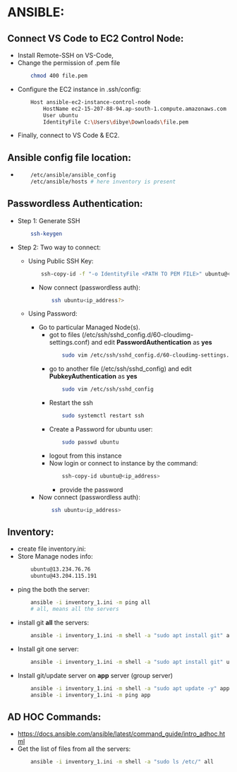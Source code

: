 # ANSIBLE:

## Connect VS Code to EC2 Control Node:
* Install Remote-SSH on VS-Code, 
* Change the permission of .pem file
    ```bash
        chmod 400 file.pem
    ```
* Configure the EC2 instance in .ssh/config:
    ```bash
        Host ansible-ec2-instance-control-node
            HostName ec2-15-207-88-94.ap-south-1.compute.amazonaws.com
            User ubuntu
            IdentityFile C:\Users\dibye\Downloads\file.pem
    ```
* Finally, connect to VS Code & EC2.

## Ansible config file location:
* ```bash
      /etc/ansible/ansible_config
      /etc/ansible/hosts # here inventory is present
  ```


## Passwordless Authentication:
* Step 1: Generate SSH
    ```bash
        ssh-keygen
    ```
* Step 2: Two way to connect:
    * Using Public SSH Key:
        ```bash
            ssh-copy-id -f "-o IdentityFile <PATH TO PEM FILE>" ubuntu@<INSTANCE-PUBLIC-IP>
        ```
        * Now connect (passwordless auth):
            ```bash
                ssh ubuntu<ip_address?>
            ```

    * Using Password:
        * Go to particular Managed Node(s).
            * got to files (/etc/ssh/sshd_config.d/60-cloudimg-settings.conf) and edit **PasswordAuthentication** as  **yes** 
                ```bash
                    sudo vim /etc/ssh/sshd_config.d/60-cloudimg-settings.conf
                ```
            * go to another file (/etc/ssh/sshd_config) and edit **PubkeyAuthentication** as **yes**
                ```bash
                    sudo vim /etc/ssh/sshd_config
                ```
            * Restart the ssh
                ```bash
                    sudo systemctl restart ssh
                ```
            * Create a Password for ubuntu user:
                ```bash
                    sudo passwd ubuntu
                ```
            * logout from this instance
            * Now login or connect to instance by the command:
                ```bash
                    ssh-copy-id ubuntu@<ip_address>
                ```
                * provide the password
        * Now connect (passwordless auth):
            ```bash
                ssh ubuntu<ip_address>
            ```

## Inventory:
* create file inventory.ini:
* Store Manage nodes info:
    ```bash
        ubuntu@13.234.76.76
        ubuntu@43.204.115.191
    ```
* ping the both the server:
    ```bash
        ansible -i inventory_1.ini -m ping all
        # all, means all the servers
    ```
* install git **all** the servers:
    ```bash
        ansible -i inventory_1.ini -m shell -a "sudo apt install git" all
    ```
* Install git one server:
    ```bash
        ansible -i inventory_1.ini -m shell -a "sudo apt install git" ubuntu@43.204.115.191
    ```
* Install git/update server on **app** server (group server)
    ```bash
        ansible -i inventory_1.ini -m shell -a "sudo apt update -y" app
        ansible -i inventory_1.ini -m ping app
    ```

## AD HOC Commands:
* https://docs.ansible.com/ansible/latest/command_guide/intro_adhoc.html
* Get the list of files from all the servers:
    ```bash
        ansible -i inventory_1.ini -m shell -a "sudo ls /etc/" all
    ```
